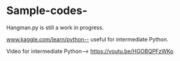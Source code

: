 # Sample-codes-
Hangman.py is still a work in progress.


www.kaggle.com/learn/python-- useful for intermediate Python.

Video for intermediate Python--> https://youtu.be/HGOBQPFzWKo







